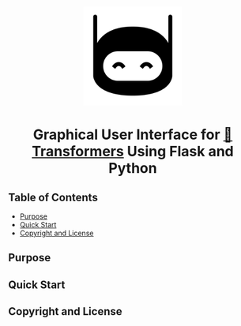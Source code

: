 <p align="center">
    <br>
    <img src="https://github.com/antonioverdi/Text-Generation-GUI/blob/master/docs/imgs/happy-robot.png" width="200"/>
    <br>
<p>
<h1 align="center">
<p>Graphical User Interface for <a href="https://github.com/huggingface/transformers">🤗 Transformers</a> Using Flask and Python</p>
</h1>

## Table of Contents

- [Purpose](#purpose)
- [Quick Start](#quick-start)
- [Copyright and License](#copyright-and-license)

## Purpose

## Quick Start


## Copyright and License
